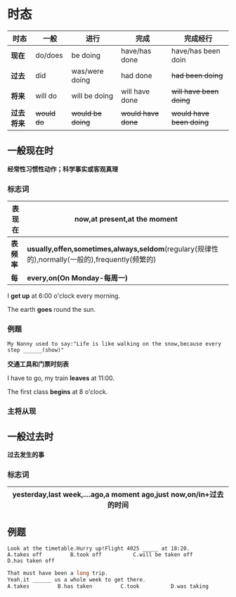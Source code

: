 # 时态



| 时态         | 一般         | 进行               | 完成                | 完成经行                  |
| ------------ | ------------ | ------------------ | ------------------- | ------------------------- |
| **现在**     | do/does      | be doing           | have/has done       | have/has been doin        |
| **过去**     | did          | was/were doing     | had done            | ~~had been doing~~        |
| **将来**     | will do      | will be doing      | will have done      | ~~will have been doing~~  |
| **过去将来** | ~~would do~~ | ~~would be doing~~ | ~~would have done~~ | ~~would have been doing~~ |





## 一般现在时

**经常性习惯性动作；科学事实或客观真理**

### 标志词

| 表现在     | now,at present,at the moment                                 |
| ---------- | ------------------------------------------------------------ |
| **表频率** | **usually,offen,sometimes,always,seldom**(regulary(规律性的),normally(一般的),frequently(频繁的) |
| **每**     | **every,on(On Monday-每周一)**                               |



I **get up** at 6:00 o'clock every morning.

The earth **goes** round the sun.

### 例题

```shows
My Nanny used to say:"Life is like walking on the snow,because every step ______(show)"
```



**交通工具和门票时刻表**

I have to go, my train **leaves** at 11:00.

The first class **begins** at 8 o'clock.



### 主将从现



## 一般过去时

**过去发生的事**

### 标志词

| yesterday,last week,....ago,a moment ago,just now,on/in+过去的时间 |
| ------------------------------------------------------------ |



## 例题

```A
Look at the timetable.Hurry up!Flight 4025 _____ at 18:20.
A.takes off			B.took off			C.will be taken off			D.has taken off
```



```C
That must have been a long trip.
Yeah,it ______ us a whole week to get there.
A.takes			B.has taken			C.took			D.was taking
```

